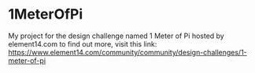 # 1MeterOfPi
My project for the design challenge named 1 Meter of Pi hosted by element14.com to find out more, visit this link: https://www.element14.com/community/community/design-challenges/1-meter-of-pi
